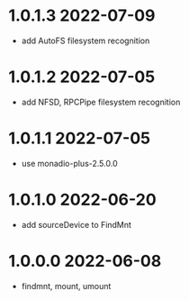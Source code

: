 1.0.1.3 2022-07-09
==================
- add AutoFS filesystem recognition

1.0.1.2 2022-07-05
==================
- add NFSD, RPCPipe filesystem recognition

1.0.1.1 2022-07-05
==================
- use monadio-plus-2.5.0.0

1.0.1.0 2022-06-20
==================
- add sourceDevice to FindMnt

1.0.0.0 2022-06-08
==================
- findmnt, mount, umount
